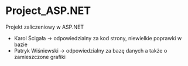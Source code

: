 <h1>Project_ASP.NET</h1>
Projekt zaliczeniowy w ASP.NET


<ul>
  <li>Karol Ścigała -> odpowiedzialny za kod strony, niewielkie poprawki w bazie</li>
  <li>Patryk Wiśniewski -> odpowiedzialny za bazę danych a także o zamieszczone grafiki</li>
</ul>
